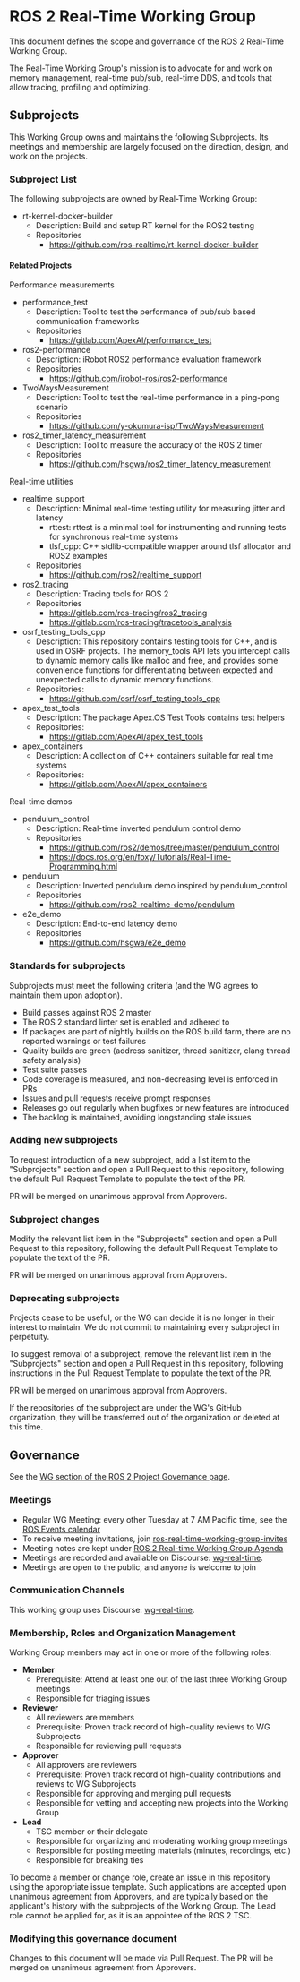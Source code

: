 # ROS 2 Real-Time Working Group

This document defines the scope and governance of the ROS 2 Real-Time Working Group.

The Real-Time Working Group's mission is to advocate for and work on memory management, real-time pub/sub, real-time DDS, and tools that allow tracing, profiling and optimizing.

## Subprojects

This Working Group owns and maintains the following Subprojects.
Its meetings and membership are largely focused on the direction, design, and work on the projects.

### Subproject List

The following subprojects are owned by Real-Time Working Group:

- rt-kernel-docker-builder
  - Description:  Build and setup RT kernel for the ROS2 testing
  - Repositories
    - https://github.com/ros-realtime/rt-kernel-docker-builder

#### Related Projects

Performance measurements

- performance_test
  - Description: Tool to test the performance of pub/sub based communication frameworks
  - Repositories
    - https://gitlab.com/ApexAI/performance_test
- ros2-performance
  - Description: iRobot ROS2 performance evaluation framework
  - Repositories
    - https://github.com/irobot-ros/ros2-performance
- TwoWaysMeasurement
  - Description: Tool to test the real-time performance in a ping-pong scenario
  - Repositories
    - https://github.com/y-okumura-isp/TwoWaysMeasurement
- ros2_timer_latency_measurement
  - Description: Tool to measure the accuracy of the ROS 2 timer
  - Repositories
    - https://github.com/hsgwa/ros2_timer_latency_measurement

Real-time utilities

- realtime_support
  - Description: Minimal real-time testing utility for measuring jitter and latency
    - rttest: rttest is a minimal tool for instrumenting and running tests for synchronous real-time systems
    - tlsf_cpp: C++ stdlib-compatible wrapper around tlsf allocator and ROS2 examples
  - Repositories
    - https://github.com/ros2/realtime_support
- ros2_tracing
  - Description: Tracing tools for ROS 2
  - Repositories
    - https://gitlab.com/ros-tracing/ros2_tracing
    - https://gitlab.com/ros-tracing/tracetools_analysis
- osrf_testing_tools_cpp
  - Description: This repository contains testing tools for C++, and is used in OSRF projects. The memory_tools API lets you intercept calls to dynamic memory calls like malloc and free, and provides some convenience functions for differentiating between expected and unexpected calls to dynamic memory functions.
  - Repositories:
    - https://github.com/osrf/osrf_testing_tools_cpp
- apex_test_tools
  - Description: The package Apex.OS Test Tools contains test helpers
  - Repositories:
    - https://gitlab.com/ApexAI/apex_test_tools
- apex_containers
  - Description: A collection of C++ containers suitable for real time systems
  - Repositories:
    - https://gitlab.com/ApexAI/apex_containers

Real-time demos

- pendulum_control
  - Description: Real-time inverted pendulum control demo
  - Repositories
    - https://github.com/ros2/demos/tree/master/pendulum_control
    - https://docs.ros.org/en/foxy/Tutorials/Real-Time-Programming.html
- pendulum
  - Description: Inverted pendulum demo inspired by pendulum_control
  - Repositories
    - https://github.com/ros2-realtime-demo/pendulum
- e2e_demo
  - Description: End-to-end latency demo
  - Repositories
    - https://github.com/hsgwa/e2e_demo

### Standards for subprojects

Subprojects must meet the following criteria (and the WG agrees to maintain them upon adoption).

* Build passes against ROS 2 master
* The ROS 2 standard linter set is enabled and adhered to
* If packages are part of nightly builds on the ROS build farm, there are no reported warnings or test failures
* Quality builds are green (address sanitizer, thread sanitizer, clang thread safety analysis)
* Test suite passes
* Code coverage is measured, and non-decreasing level is enforced in PRs
* Issues and pull requests receive prompt responses
* Releases go out regularly when bugfixes or new features are introduced
* The backlog is maintained, avoiding longstanding stale issues

### Adding new subprojects

To request introduction of a new subproject, add a list item to the "Subprojects" section and open a Pull Request to this repository, following the default Pull Request Template to populate the text of the PR.

PR will be merged on unanimous approval from Approvers.

### Subproject changes

Modify the relevant list item in the "Subprojects" section and open a Pull Request to this repository, following the default Pull Request Template to populate the text of the PR.

PR will be merged on unanimous approval from Approvers.

### Deprecating subprojects

Projects cease to be useful, or the WG can decide it is no longer in their interest to maintain.
We do not commit to maintaining every subproject in perpetuity.

To suggest removal of a subproject, remove the relevant list item in the "Subprojects" section and open a Pull Request in this repository, following instructions in the Pull Request Template to populate the text of the PR.

PR will be merged on unanimous approval from Approvers.

If the repositories of the subproject are under the WG's GitHub organization, they will be transferred out of the organization or deleted at this time.

## Governance

See the [WG section of the ROS 2 Project Governance page](https://index.ros.org/doc/ros2/Governance/#working-groups-wgs).

### Meetings

* Regular WG Meeting: every other Tuesday at 7 AM Pacific time, see the [ROS Events calendar](https://calendar.google.com/calendar/embed?src=agf3kajirket8khktupm9go748%40group.calendar.google.com&ctz=America%2FLos_Angeles)
* To receive meeting invitations, join [ros-real-time-working-group-invites](https://groups.google.com/forum/#!forum/ros-real-time-working-group-invites)
* Meeting notes are kept under [ROS 2 Real-time Working Group Agenda](https://docs.google.com/document/d/1zBKwDUDeWvJNyCvjzYriaZQoZO2VYGWe1uxw5Xxn5cY/edit?ts=5ec9aabe#heading=h.rwvriogv081)
* Meetings are recorded and available on Discourse: [wg-real-time](https://discourse.ros.org/tag/wg-real-time).
* Meetings are open to the public, and anyone is welcome to join

### Communication Channels

This working group uses Discourse: [wg-real-time](https://discourse.ros.org/tag/wg-real-time).

<!--
### Backlog Management

{{Is any project management software/site used to track work for this Working Group? How can new members discover the highest impact tasks they could take on? GitHub Projects, ZenHub, etc.}}
-->

### Membership, Roles and Organization Management

Working Group members may act in one or more of the following roles:

* **Member**
  * Prerequisite: Attend at least one out of the last three Working Group meetings
  * Responsible for triaging issues
* **Reviewer**
  * All reviewers are members
  * Prerequisite: Proven track record of high-quality reviews to WG Subprojects
  * Responsible for reviewing pull requests
* **Approver**
  * All approvers are reviewers
  * Prerequisite: Proven track record of high-quality contributions and reviews to WG Subprojects
  * Responsible for approving and merging pull requests
  * Responsible for vetting and accepting new projects into the Working Group
* **Lead**
  * TSC member or their delegate
  * Responsible for organizing and moderating working group meetings
  * Responsible for posting meeting materials (minutes, recordings, etc.)
  * Responsible for breaking ties

To become a member or change role, create an issue in this repository using the appropriate issue template.
Such applications are accepted upon unanimous agreement from Approvers, and are typically based on the applicant's history with the subprojects of the Working Group.
The Lead role cannot be applied for, as it is an appointee of the ROS 2 TSC.

### Modifying this governance document

Changes to this document will be made via Pull Request.
The PR will be merged on unanimous agreement from Approvers.
